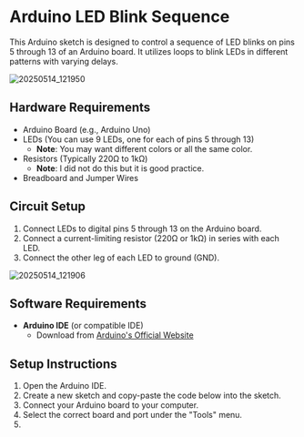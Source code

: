 # Arduino LED Blink Sequence

This Arduino sketch is designed to control a sequence of LED blinks on pins 5 through 13 of an Arduino board. It utilizes loops to blink LEDs in different patterns with varying delays.

![20250514_121950](https://github.com/user-attachments/assets/32f852e9-6527-4a76-b89d-c06939075765)

## Hardware Requirements

- Arduino Board (e.g., Arduino Uno)
- LEDs (You can use 9 LEDs, one for each of pins 5 through 13)
  - **Note**: You may want different colors or all the same color.
- Resistors (Typically 220Ω to 1kΩ)
  - **Note**: I did not do this but it is good practice.
- Breadboard and Jumper Wires

## Circuit Setup

1. Connect LEDs to digital pins 5 through 13 on the Arduino board.
2. Connect a current-limiting resistor (220Ω or 1kΩ) in series with each LED.
3. Connect the other leg of each LED to ground (GND).

![20250514_121906](https://github.com/user-attachments/assets/f7e65a73-9d23-4a44-88e7-8df69573215f)

## Software Requirements

- **Arduino IDE** (or compatible IDE)
  - Download from [Arduino's Official Website](https://www.arduino.cc/en/software)

## Setup Instructions

1. Open the Arduino IDE.
2. Create a new sketch and copy-paste the code below into the sketch.
3. Connect your Arduino board to your computer.
4. Select the correct board and port under the "Tools" menu.
5.
